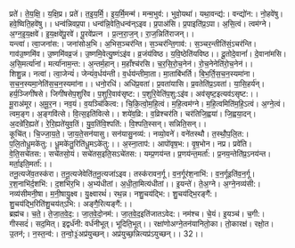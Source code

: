 

  
प्रते॑। ते॒य॒क्षि॒। य॒क्षि॒प्र। प्रते॑। त॒इ॒य॒र्मि॒। इ॒य॒र्मि॒मन्म॑। मन्म॒भुव॑:। भुवो॒यथा॑। यथा॒वन्द्य॑:। वन्द्यो॑न:। नो॒हवे॑षु। हवे॒ष्विति॒हवे॑षु।। धन्व॑न्निवप्र॒पा। धन्व॑न्नि॒वेति॒धन्व॑न्ऽइव। प्र॒पाअ॑सि। प्र॒पाइति॑प्र॒ऽपा। अ॒सि॒त्वं। त्वम॑ग्ने। अ॒ग्न॒इ॒य॒क्षवे॑। इ॒य॒क्षवे॑पू॒रवे॑। पू॒रवे॑प्रत्न । प्र॒त्न॒रा॒ज॒न्। रा॒ज॒न्निति॑राजन्।।  
यन्त्वा॑। त्वा॒जना॑स:। जना॑सोअ॒भि। अ॒भिस॒ञ्चर॑न्ति। स॒ञ्चर॑न्ति॒गाव॑:। स॒ञ्चर॒न्तीति॑सं॒ऽचर॑न्ति। गाव॑उ॒ष्णमि॑व। उ॒ष्णमि॑वव्र॒जं। उ॒ष्णमि॒वेत्यु॒ष्णंऽइ॑व। व्र॒जंय॑विष्ठ। य॒वि॒ष्ठेति॑यविष्ठ।। दू॒तोदे॒वानां॑। दे॒वाना॑मसि। अ॒सि॒मर्त्या॑नां। मर्त्या॑नाम॒न्त:। अ॒न्तर्म॒हान्। म॒हाँश्च॑रसि। च॒र॒सि॒रो॒च॒नेन॑। रो॒च॒नेनेति॑रो॒च॒नेन॑।।  
शिशु॒न्न। नत्वा॑। त्वा॒जेन्यं॑। जेन्यं॑व॒र्धय॑न्ती। व॒र्धय॑न्तीमा॒ता। मा॒ताबि॑भर्ति। बि॒भ॒र्ति॒स॒च॒न॒स्यमा॑ना। स॒च॒न॒स्यमा॒नेति॑स॒च॒न॒स्यमा॑ना।। धनो॒रधि॑। अधि॑प्र॒वता॑। प्र॒वता॑यासि। प्र॒वतेति॑प्र॒ऽवता॑। या॒सि॒हर्य॑न्। हर्य॒ञ्जिगी॑षसे। जिगी॑षसेप॒शुरि॑व। प॒शुरि॒वाव॑सृष्ट:। प॒शुरि॒वेति॑प॒शु:ऽइ॑व। अव॑सृष्ट॒इत्यव॑ऽसृष्ट:।।  
मू॒राअ॑मूर। अ॒मू॒र॒न। नव॒यं। व॒यञ्चि॑कित्व:। चि॒कि॒त्वो॒म॒हि॒त्वं। म॒हि॒त्वम॑ग्ने। म॒हि॒त्वमिति॑म॒हि॒ऽत्वं। अ॒ग्ने॒त्वं। त्वम॒ङ्ग। अ॒ङ्गवि॑त्से। वि॒त्स॒इति॑वित्से।। शये॑व॒व्रि:। व॒व्रिश्चर॑ति। चर॑तिजि॒ह्वया॑। जि॒ह्वया॒दन्। अ॒दन्रे॑रि॒ह्यते॑। रे॒रि॒ह्यते॑युव॒तिं। यु॒व॒तिंवि॒श्पति॑:। वि॒श्पति॒स्सन्। सन्निति॒सन्।।  
कूचि॑त्। चि॒ज्जा॒य॒ते॒। जा॒य॒ते॒सन॑यासु। सन॑यासु॒नव्य॑:। नव्यो॒वने॑। वने॑तस्थौ। त॒स्थौ॒प॒लि॒त:। प॒लि॒तोधू॒मके॑तु:। धू॒मके॑तु॒रिति॑धू॒मऽके॑तु:।। अ॒स्ना॒ताप॑:। आपो॑वृष॒भ:। वृ॒ष॒भोन। नप्र। प्रवे॑ति। वे॒ति॒सचे॑तस:। सचे॑तसो॒यं। सचे॑तस॒इति॒सऽचे॑तस:। यम्प्र॒णय॑न्त। प्र॒णय॑न्त॒मर्ता॑:। प्र॒नय॒न्तेति॑प्र॒ऽनय॑न्त। मर्ता॒इति॒मर्ता॑:।।  
तनू॒त्यजे॑व॒तस्क॑रा। त॒नू॒त्यजेवेति॑त॒नू॒त्यजा॑ऽइव। तस्क॑रावन॒र्गू। व॒न॒र्गूर॑श॒नाभि॑:। व॒न॒र्गूइति॑व॒न॒र्गू। र॒श॒नाभि॑र्द॒शभि॑:। द॒शभि॑र॒भि। अ॒भ्य॑धीतां। अ॒धी॒ता॒मित्य॑धीतां।। इ॒यन्ते॑। ते॒अ॒ग्ने। अ॒ग्ने॒नव्य॑सी:। नव्य॑सीमनी॒षा। म॒नी॒षायु॒क्ष्व। यु॒क्ष्वारथं॑। रथ॒न्न। नशु॒चय॑द्भि:। शु॒चय॑द्भि॒रङ्गै॑:। शु॒चय॑द्भि॒रिति॑शु॒चय॑त्ऽभि:। अङ्गै॒रित्यङ्गै॑:।।  
ब्रह्म॑च। च॒ते॒। ते॒जा॒त॒वे॒द॒:। जा॒त॒वे॒दो॒नम॑:। जा॒त॒वे॒द॒इति॑जातऽवेद:। नम॑श्च। चे॒यं। इ॒यञ्च॑। च॒गी:। गीस्सदं॑। सद॒मित्। इद्वर्ध॑नी: वर्ध॑नीभूत्। भूदिति॒भूत्।। रक्षा॑णोअग्ने॒तन॑यानितो॒का। तो॒कारक्ष॑। रक्षो॒त। उ॒तन॑;। न॒स्त॒न्व॑:। त॒न्वो॒३॒॑अप्र॑युच्छन्। अप्र॑युच्छ॒न्नित्यप्र॑ऽयुच्छन्।। 32।।  
